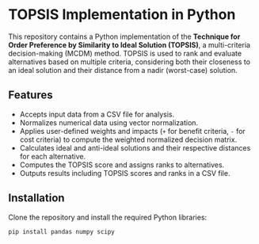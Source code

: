 # TOPSIS Implementation in Python

This repository contains a Python implementation of the **Technique for Order Preference by Similarity to Ideal Solution (TOPSIS)**, a multi-criteria decision-making (MCDM) method. TOPSIS is used to rank and evaluate alternatives based on multiple criteria, considering both their closeness to an ideal solution and their distance from a nadir (worst-case) solution.

## Features
- Accepts input data from a CSV file for analysis.
- Normalizes numerical data using vector normalization.
- Applies user-defined weights and impacts (`+` for benefit criteria, `-` for cost criteria) to compute the weighted normalized decision matrix.
- Calculates ideal and anti-ideal solutions and their respective distances for each alternative.
- Computes the TOPSIS score and assigns ranks to alternatives.
- Outputs results including TOPSIS scores and ranks in a CSV file.

## Installation
Clone the repository and install the required Python libraries:
```bash
pip install pandas numpy scipy

